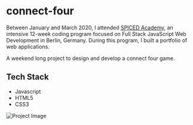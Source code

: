 # connect-four
Between January and March 2020, I attended <a href="http://www.spiced-academy.com/" target="_blank">SPICED Academy</a>, an intensive 12-week coding program focused on Full Stack JavaScript Web Development in Berlin, Germany. During this program, I built a portfolio of web applications.

A weekend long project to design and develop a connect four game. 

## Tech Stack
 * Javascript
 * HTML5
 * CSS3

![Project Image](https://github.com/imadarai/connect-four/blob/master/connectfour.gif?raw=true)
